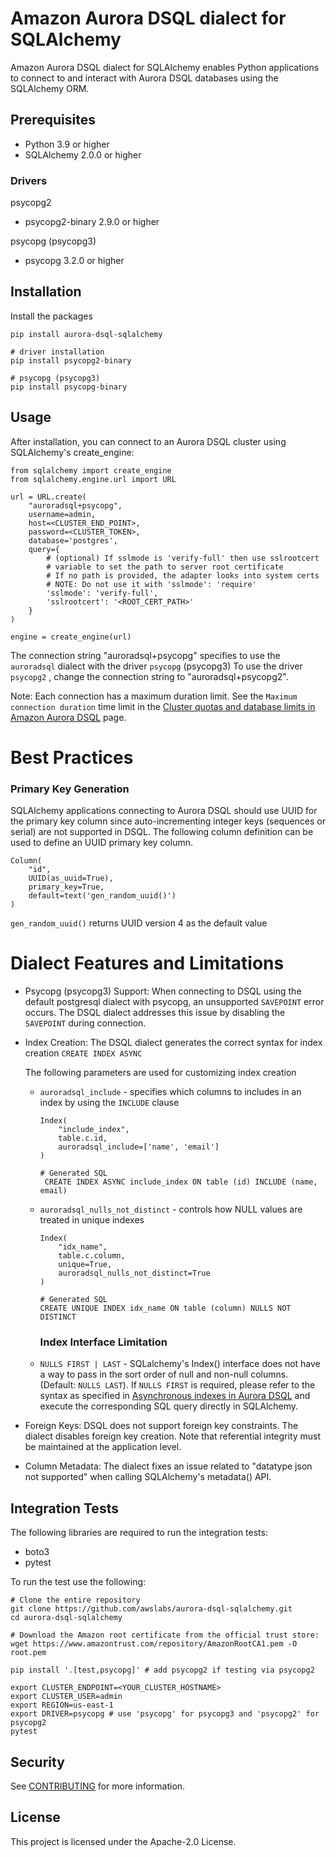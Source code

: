 # Amazon Aurora DSQL dialect for SQLAlchemy

Amazon Aurora DSQL dialect for SQLAlchemy enables Python applications to connect to and interact with Aurora DSQL databases using the SQLAlchemy ORM.

## Prerequisites

- Python 3.9 or higher
- SQLAlchemy 2.0.0 or higher

### Drivers

psycopg2

- psycopg2-binary 2.9.0 or higher

psycopg (psycopg3)

- psycopg 3.2.0 or higher

## Installation

Install the packages

```
pip install aurora-dsql-sqlalchemy

# driver installation
pip install psycopg2-binary

# psycopg (psycopg3)
pip install psycopg-binary

```

## Usage

After installation, you can connect to an Aurora DSQL cluster using SQLAlchemy's create_engine:

```
from sqlalchemy import create_engine
from sqlalchemy.engine.url import URL

url = URL.create(
    "auroradsql+psycopg",
    username=admin,
    host=<CLUSTER_END_POINT>,
    password=<CLUSTER_TOKEN>,
    database='postgres',
    query={
        # (optional) If sslmode is 'verify-full' then use sslrootcert
        # variable to set the path to server root certificate
        # If no path is provided, the adapter looks into system certs
        # NOTE: Do not use it with 'sslmode': 'require'
        'sslmode': 'verify-full',
        'sslrootcert': '<ROOT_CERT_PATH>'
    }
)

engine = create_engine(url)
```

The connection string "auroradsql+psycopg" specifies to use the `auroradsql` dialect with the driver `psycopg` (psycopg3)
To use the driver `psycopg2` , change the connection string to "auroradsql+psycopg2".

Note: Each connection has a maximum duration limit. See the `Maximum connection duration` time limit in the [Cluster quotas and database limits in Amazon Aurora DSQL](https://docs.aws.amazon.com/aurora-dsql/latest/userguide/CHAP_quotas.html) page.

# Best Practices

### Primary Key Generation

SQLAlchemy applications connecting to Aurora DSQL should use UUID for the primary key column since auto-incrementing integer keys (sequences or serial) are not supported in DSQL. The following column definition can be used to define an UUID primary key column.

```
Column(
    "id",
    UUID(as_uuid=True),
    primary_key=True,
    default=text('gen_random_uuid()')
)
```

`gen_random_uuid()` returns UUID version 4 as the default value

# Dialect Features and Limitations

- Psycopg (psycopg3) Support: When connecting to DSQL using the default postgresql dialect with psycopg, an unsupported `SAVEPOINT` error occurs. The DSQL dialect addresses this issue by disabling the `SAVEPOINT` during connection.
- Index Creation: The DSQL dialect generates the correct syntax for index creation
  `CREATE INDEX ASYNC`

  The following parameters are used for customizing index creation

  - `auroradsql_include` - specifies which columns to includes in an index by using the `INCLUDE` clause

    ```
    Index(
        "include_index",
        table.c.id,
        auroradsql_include=['name', 'email']
    )

    # Generated SQL
     CREATE INDEX ASYNC include_index ON table (id) INCLUDE (name, email)
    ```

  - `auroradsql_nulls_not_distinct` - controls how NULL values are treated in unique indexes

    ```
    Index(
        "idx_name",
        table.c.column,
        unique=True,
        auroradsql_nulls_not_distinct=True
    )

    # Generated SQL
    CREATE UNIQUE INDEX idx_name ON table (column) NULLS NOT DISTINCT

    ```

    ### Index Interface Limitation

  - `NULLS FIRST | LAST` - SQLalchemy's Index() interface does not have a way to pass in the sort order of null and non-null columns. (Default: `NULLS LAST`). If `NULLS FIRST` is required, please refer to the syntax as specified in [Asynchronous indexes in Aurora DSQL](https://docs.aws.amazon.com/aurora-dsql/latest/userguide/working-with-create-index-async.html) and execute the corresponding SQL query directly in SQLAlchemy.

- Foreign Keys: DSQL does not support foreign key constraints. The dialect disables foreign key creation. Note that referential integrity must be maintained at the application level.
- Column Metadata: The dialect fixes an issue related to "datatype json not supported" when calling SQLAlchemy's metadata() API.

## Integration Tests

The following libraries are required to run the integration tests:

- boto3
- pytest

To run the test use the following:

```
# Clone the entire repository
git clone https://github.com/awslabs/aurora-dsql-sqlalchemy.git
cd aurora-dsql-sqlalchemy

# Download the Amazon root certificate from the official trust store:
wget https://www.amazontrust.com/repository/AmazonRootCA1.pem -O root.pem

pip install '.[test,psycopg]' # add psycopg2 if testing via psycopg2

export CLUSTER_ENDPOINT=<YOUR_CLUSTER_HOSTNAME>
export CLUSTER_USER=admin
export REGION=us-east-1
export DRIVER=psycopg # use 'psycopg' for psycopg3 and 'psycopg2' for psycopg2
pytest
```

## Security

See [CONTRIBUTING](CONTRIBUTING.md#security-issue-notifications) for more information.

## License

This project is licensed under the Apache-2.0 License.
